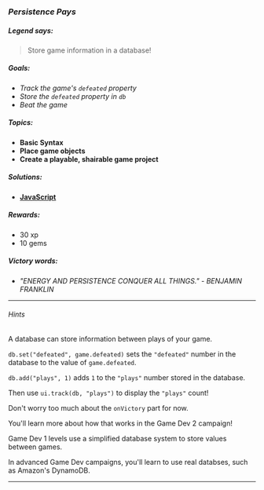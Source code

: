 ### _Persistence Pays_

##### _Legend says:_
> Store game information in a database!

##### _Goals:_
+ _Track the game's `defeated` property_
+ _Store the `defeated` property in `db`_
+ _Beat the game_

##### _Topics:_
+ **Basic Syntax**
+ **Place game objects**
+ **Create a playable, shairable game project**

##### _Solutions:_
+ **[JavaScript](persistencePays.js)**

##### _Rewards:_
+ 30 xp
+ 10 gems

##### _Victory words:_
+ _"ENERGY AND PERSISTENCE CONQUER ALL THINGS." - BENJAMIN FRANKLIN_

___

###### _Hints_

A database can store information between plays of your game.

`db.set("defeated", game.defeated)` sets the `"defeated"` number in the database to the value of `game.defeated`.

`db.add("plays", 1)` adds `1` to the `"plays"` number stored in the database.

Then use `ui.track(db, "plays")` to display the `"plays"` count!

Don't worry too much about the `onVictory` part for now.

You'll learn more about how that works in the Game Dev 2 campaign!

Game Dev 1 levels use a simplified database system to store values between games.

In advanced Game Dev campaigns, you'll learn to use real databses, such as Amazon's DynamoDB.

___
